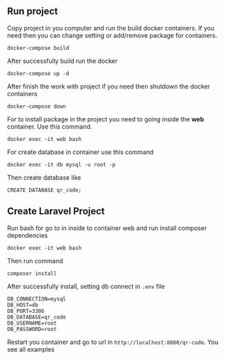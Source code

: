## Run project
Copy project in you computer and run the build docker containers. If you need then you can change setting or add/remove package for containers.

`docker-compose build`

After successfully build run the docker

`docker-compose up -d`

After finish the work with project if you need then shutdown the docker containers

`docker-compose down`

For to install package in the project you need to going inside the **web** container. Use this command.

`docker exec -it web bash`

For create database in container use this command

`docker exec -it db mysql -u root -p`

Then create database like

`CREATE DATABASE qr_code;`

## Create Laravel Project

Run bash for go to in inside to container web and run install composer dependencies

`docker exec -it web bash`

Then run command

`composer install`

After successfully install, setting db connect in `.env` file

`DB_CONNECTION=mysql`\
`DB_HOST=db`\
`DB_PORT=3306`\
`DB_DATABASE=qr_code`\
`DB_USERNAME=root`\
`DB_PASSWORD=root`

Restart you container and go to url in `http://localhost:8080/qr-code`. You see all examples
